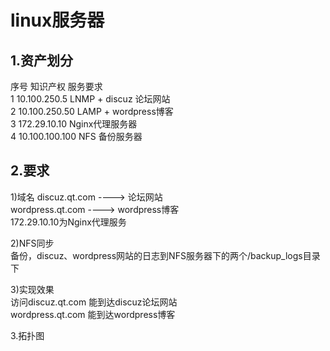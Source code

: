 linux服务器  
==========  

1.资产划分  
--------------  

序号	知识产权	服务要求  
1	10.100.250.5	LNMP + discuz 论坛网站  
2	10.100.250.50	LAMP + wordpress博客  
3	172.29.10.10	Nginx代理服务器  
4	10.100.100.100	NFS 备份服务器  

2.要求  
--------  

1)域名 discuz.qt.com ----> 论坛网站  
wordpress.qt.com ----> wordpress博客  
172.29.10.10为Nginx代理服务  

2)NFS同步  
备份，discuz、wordpress网站的日志到NFS服务器下的两个/backup_logs目录下  

3)实现效果  
访问discuz.qt.com 能到达discuz论坛网站  
wordpress.qt.com 能到达wordpress博客  

3.拓扑图  
  

  
